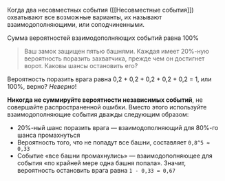 Когда два несовместных события ([[Несовместные события]]) охватывают все возможные варианты, их называют взаимодополняющими, или соподчиненными.

Сумма вероятностей взаимодополняющих событий равна 100%

> Ваш замок защищен пятью башнями. Каждая имеет 20%-ную вероятность поразить захватчика, прежде чем он достигнет ворот. Каковы шансы остановить его?

Вероятность поразить врага равна 0,2 + 0,2 + 0,2 + 0,2 + 0,2 = 1, или 100%, верно? *Неверно*!

**Никогда не суммируйте вероятности независимых событий**, не совершайте распространенной ошибки. Вместо этого используйте взаимодополняющие события дважды следующим образом:
- 20%-ный шанс поразить врага — взаимодополняющий для 80%-го шанса промахнуться
- Вероятность того, что не попадут все башни, составляет `0,8^5 ≈ 0,33`
- Событие «все башни промахнулись» — взаимодополняющее для события «по крайней мере одна башня попала». Значит, вероятность остановить врага равна `1 - 0,33 = 0,67`